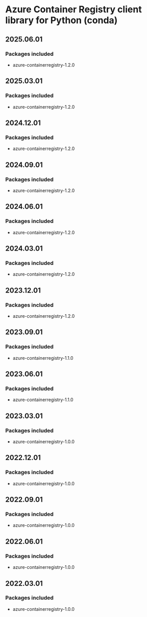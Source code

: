 # Azure Container Registry client library for Python (conda)

## 2025.06.01

### Packages included

- azure-containerregistry-1.2.0

## 2025.03.01

### Packages included

- azure-containerregistry-1.2.0

## 2024.12.01

### Packages included

- azure-containerregistry-1.2.0

## 2024.09.01

### Packages included

- azure-containerregistry-1.2.0

## 2024.06.01

### Packages included

- azure-containerregistry-1.2.0

## 2024.03.01

### Packages included

- azure-containerregistry-1.2.0

## 2023.12.01

### Packages included

- azure-containerregistry-1.2.0

## 2023.09.01

### Packages included

- azure-containerregistry-1.1.0

## 2023.06.01

### Packages included

- azure-containerregistry-1.1.0

## 2023.03.01

### Packages included

- azure-containerregistry-1.0.0

## 2022.12.01

### Packages included

- azure-containerregistry-1.0.0

## 2022.09.01

### Packages included

- azure-containerregistry-1.0.0

## 2022.06.01

### Packages included

- azure-containerregistry-1.0.0

## 2022.03.01

### Packages included

- azure-containerregistry-1.0.0
